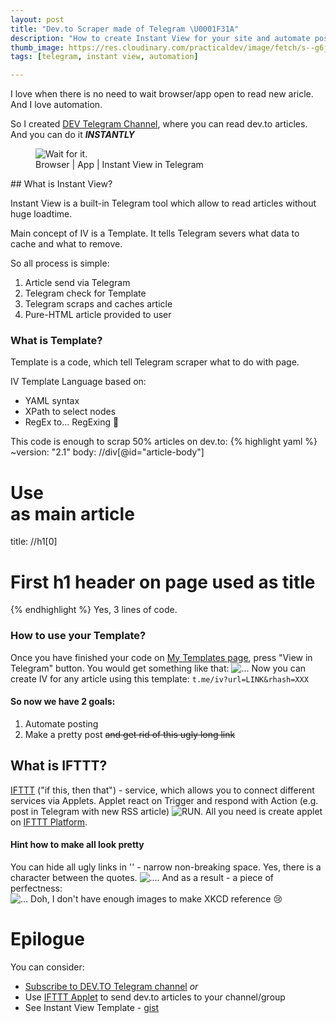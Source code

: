 ```yaml
---
layout: post
title: "Dev.to Scraper made of Telegram \U0001F31A"
description: "How to create Instant View for your site and automate posting from RSS to Telegram"
thumb_image: https://res.cloudinary.com/practicaldev/image/fetch/s--g6jpcIsE--/c_imagga_scale,f_auto,fl_progressive,h_420,q_auto,w_1000/https://res.cloudinary.com/practicaldev/image/fetch/s--U4saE_Il--/c_imagga_scale%2Cf_auto%2Cfl_progressive%2Ch_420%2Cq_auto%2Cw_1000/https://thepracticaldev.s3.amazonaws.com/i/h8qry8pntykq6f3gxcwi.png
tags: [telegram, instant view, automation]

---
```

I love when there is no need to wait browser/app open to read new aricle. And I love automation.

So I created [DEV Telegram Channel](https://t.me/devtotg), where you can read dev.to articles. And you can do it **_INSTANTLY_**

<figure><img src='https://telegra.ph/file/0e4afe6d30b3978041d16.gif' alt='Wait for it.'><figcaption>Browser | App | Instant View in Telegram</figcaption></figure>
## What is Instant View?

Instant View is a built-in Telegram tool which allow to read articles without huge loadtime. 

Main concept of IV is a Template. It tells Telegram severs what data to cache and what to remove.

So all process is simple:
1. Article send via Telegram
2. Telegram check for Template
3. Telegram scraps and caches article
4. Pure-HTML article provided to user

### What is Template?

Template is a code, which tell Telegram scraper what to do with page.

IV Template Language based on:
* YAML syntax
* XPath to select nodes
* RegEx to... RegExing 🌚

This code is enough to scrap 50% articles on dev.to:
{% highlight yaml %}
~version: "2.1"
body:     //div[@id="article-body"] 
# Use <div id="article-body"> as main article
title:    //h1[0] 
# First h1 header on page used as title
{% endhighlight %}
Yes, 3 lines of code.

### How to use your Template?

Once you have finished your code on [My Templates page](https://instantview.telegram.org/my/), press "View in Telegram" button. You would get something like that:
![...](https://telegra.ph/file/a8f05672b77a1cb68429d.png)
Now you can create IV for any article using this template: `t.me/iv?url=LINK&rhash=XXX`

#### So now we have 2 goals:
1. Automate posting
2. Make a pretty post ~~and get rid of this ugly long link~~

## What is IFTTT?

[IFTTT](https://ifttt.com) ("if this, then that") - service, which allows you to connect different services via Applets. Applet react on Trigger and respond with Action (e.g. post in Telegram with new RSS article)
![RUN.](https://thepracticaldev.s3.amazonaws.com/i/5qghxi9haqgm1bdl5o5h.png)
All you need is create applet on [IFTTT Platform](https://platform.ifttt.com).

#### Hint how to make all look pretty
You can hide all ugly links in '⁠'  - narrow non-breaking space. Yes, there is a character between the quotes.
![....](https://thepracticaldev.s3.amazonaws.com/i/06fnxgv1eorotrez78ws.png)
And as a result - a piece of perfectness:
![... Doh, I don't have enough images to make XKCD reference 😢](https://thepracticaldev.s3.amazonaws.com/i/vqvtr5sggj5orke3u44d.png)

# Epilogue
You can consider:
* [Subscribe to DEV.TO Telegram channel](https://t.me/devtotg) _or_
* Use [IFTTT Applet](https://platform.ifttt.com/p/corbee/applets/rAwazVhv) to send dev.to articles to your channel/group
* See Instant View Template - [gist](https://gist.github.com/cor-bee/af5cb955ddf2e7d918b06b403b2b759e)